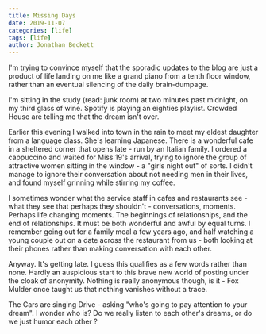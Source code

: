 ```yaml
---
title: Missing Days
date: 2019-11-07
categories: [life]
tags: [life]
author: Jonathan Beckett
---
```


I'm trying to convince myself that the sporadic updates to the blog are just a product of life landing on me like a grand piano from a tenth floor window, rather than an eventual silencing of the daily brain-dumpage.

I'm sitting in the study (read: junk room) at two minutes past midnight, on my third glass of wine. Spotify is playing an eighties playlist. Crowded House are telling me that the dream isn't over.

Earlier this evening I walked into town in the rain to meet my eldest daughter from a language class. She's learning Japanese. There is a wonderful cafe in a sheltered corner that opens late - run by an Italian family. I ordered a cappuccino and waited for Miss 19's arrival, trying to ignore the group of attractive women sitting in the window - a "girls night out" of sorts. I didn't manage to ignore their conversation about not needing men in their lives, and found myself grinning while stirring my coffee.

I sometimes wonder what the service staff in cafes and restaurants see - what they see that perhaps they shouldn't - conversations, moments. Perhaps life changing moments. The beginnings of relationships, and the end of relationships. It must be both wonderful and awful by equal turns. I remember going out for a family meal a few years ago, and half watching a young couple out on a date across the restaurant from us - both looking at their phones rather than making conversation with each other.

Anyway. It's getting late. I guess this qualifies as a few words rather than none. Hardly an auspicious start to this brave new world of posting under the cloak of anonymity. Nothing is really anonymous though, is it - Fox Mulder once taught us that nothing vanishes without a trace.

The Cars are singing Drive - asking "who's going to pay attention to your dream". I wonder who is? Do we really listen to each other's dreams, or do we just humor each other ?